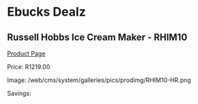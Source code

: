 
# Ebucks Dealz
## Russell Hobbs Ice Cream Maker - RHIM10
[Product Page](https://www.ebucks.com/web/shop/productSelected.do?prodId=1214554910&catId=704983235)

Price: R1219.00

Image: /web/cms/system/galleries/pics/prodimg/RHIM10-HR.png

Savings: 


	